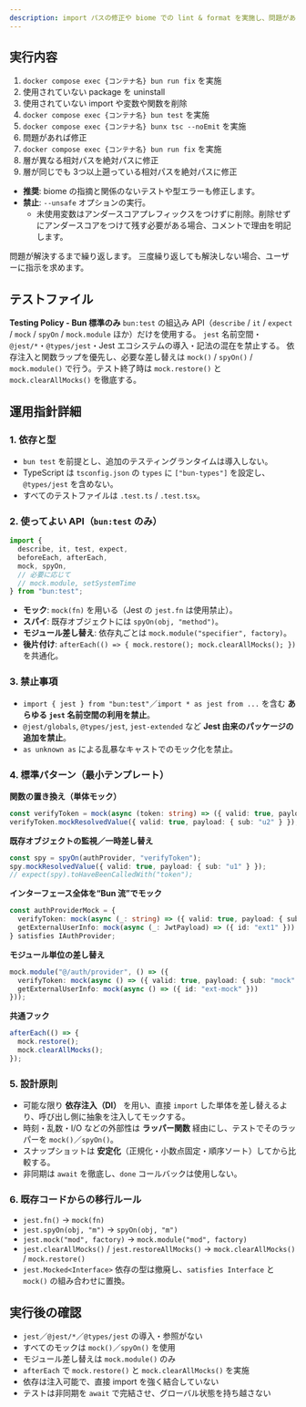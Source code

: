 ```yaml
---
description: import パスの修正や biome での lint & format を実施し、問題があったら修正します。
---
```


## 実行内容

1. `docker compose exec {コンテナ名} bun run fix` を実施
2. 使用されていない package を uninstall
3. 使用されていない import や変数や関数を削除
4. `docker compose exec {コンテナ名} bun test` を実施
5. `docker compose exec {コンテナ名} bunx tsc --noEmit` を実施
6. 問題があれば修正
7. `docker compose exec {コンテナ名} bun run fix` を実施
8. 層が異なる相対パスを絶対パスに修正
9. 層が同じでも 3つ以上遡っている相対パスを絶対パスに修正

- **推奨**: biome の指摘と関係のないテストや型エラーも修正します。
- **禁止**: `--unsafe` オプションの実行。
  - 未使用変数はアンダースコアプレフィックスをつけずに削除。削除せずにアンダースコアをつけて残す必要がある場合、コメントで理由を明記します。

問題が解決するまで繰り返します。
三度繰り返しても解決しない場合、ユーザーに指示を求めます。

## テストファイル

**Testing Policy - Bun 標準のみ**
`bun:test` の組込み API（`describe` / `it` / `expect` / `mock` / `spyOn` / `mock.module` ほか）だけを使用する。
`jest` 名前空間・`@jest/*`・`@types/jest`・Jest エコシステムの導入・記法の混在を禁止する。
依存注入と関数ラップを優先し、必要な差し替えは `mock()` / `spyOn()` / `mock.module()` で行う。テスト終了時は `mock.restore()` と `mock.clearAllMocks()` を徹底する。

## 運用指針詳細

### 1. 依存と型

- `bun test` を前提とし、追加のテスティングランタイムは導入しない。
- TypeScript は `tsconfig.json` の `types` に `["bun-types"]` を設定し、`@types/jest` を含めない。
- すべてのテストファイルは `.test.ts` / `.test.tsx`。

### 2. 使ってよい API（`bun:test` のみ）

```ts
import {
  describe, it, test, expect,
  beforeEach, afterEach,
  mock, spyOn,
  // 必要に応じて
  // mock.module, setSystemTime
} from "bun:test";
```

- **モック**: `mock(fn)` を用いる（Jest の `jest.fn` は使用禁止）。
- **スパイ**: 既存オブジェクトには `spyOn(obj, "method")`。
- **モジュール差し替え**: 依存丸ごとは `mock.module("specifier", factory)`。
- **後片付け**: `afterEach(() => { mock.restore(); mock.clearAllMocks(); })` を共通化。

### 3. 禁止事項

- `import { jest } from "bun:test"`／`import * as jest from ...` を含む **あらゆる `jest` 名前空間の利用を禁止**。
- `@jest/globals`, `@types/jest`, `jest-extended` など **Jest 由来のパッケージの追加を禁止**。
- `as unknown as` による乱暴なキャストでのモック化を禁止。

### 4. 標準パターン（最小テンプレート）

**関数の置き換え（単体モック）**

```ts
const verifyToken = mock(async (token: string) => ({ valid: true, payload: { sub: "u1" } }));
verifyToken.mockResolvedValue({ valid: true, payload: { sub: "u2" } });
```

**既存オブジェクトの監視／一時差し替え**

```ts
const spy = spyOn(authProvider, "verifyToken");
spy.mockResolvedValue({ valid: true, payload: { sub: "u1" } });
// expect(spy).toHaveBeenCalledWith("token");
```

**インターフェース全体を“Bun 流”でモック**

```ts
const authProviderMock = {
  verifyToken: mock(async (_: string) => ({ valid: true, payload: { sub: "u" } })),
  getExternalUserInfo: mock(async (_: JwtPayload) => ({ id: "ext1" }))
} satisfies IAuthProvider;
```

**モジュール単位の差し替え**

```ts
mock.module("@/auth/provider", () => ({
  verifyToken: mock(async () => ({ valid: true, payload: { sub: "mock" } })),
  getExternalUserInfo: mock(async () => ({ id: "ext-mock" }))
}));
```

**共通フック**

```ts
afterEach(() => {
  mock.restore();
  mock.clearAllMocks();
});
```

### 5. 設計原則

- 可能な限り **依存注入（DI）** を用い、直接 `import` した単体を差し替えるより、呼び出し側に抽象を注入してモックする。
- 時刻・乱数・I/O などの外部性は **ラッパー関数** 経由にし、テストでそのラッパーを `mock()`／`spyOn()`。
- スナップショットは **安定化**（正規化・小数点固定・順序ソート）してから比較する。
- 非同期は `await` を徹底し、`done` コールバックは使用しない。

### 6. 既存コードからの移行ルール

- `jest.fn()` → `mock(fn)`
- `jest.spyOn(obj, "m")` → `spyOn(obj, "m")`
- `jest.mock("mod", factory)` → `mock.module("mod", factory)`
- `jest.clearAllMocks()` / `jest.restoreAllMocks()` → `mock.clearAllMocks()` / `mock.restore()`
- `jest.Mocked<Interface>` 依存の型は撤廃し、`satisfies Interface` と `mock()` の組み合わせに置換。

## 実行後の確認

-  `jest`／`@jest/*`／`@types/jest` の導入・参照がない
-  すべてのモックは `mock()`／`spyOn()` を使用
-  モジュール差し替えは `mock.module()` のみ
-  `afterEach` で `mock.restore()` と `mock.clearAllMocks()` を実施
-  依存は注入可能で、直接 import を強く結合していない
-  テストは非同期を `await` で完結させ、グローバル状態を持ち越さない
